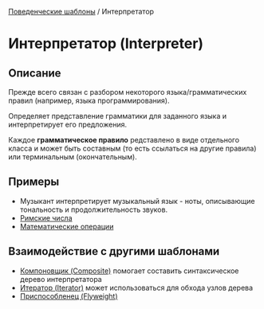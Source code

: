 [Поведенческие шаблоны](../#readme) / Интерпретатор

# Интерпретатор (Interpreter)

## Описание

Прежде всего связан с разбором некоторого языка/грамматических правил (например, языка программирования).

Определяет представление грамматики для заданного языка и интерпретирует его предложения.

Каждое **грамматическое правило** редставлено в виде отдельного класса и может быть составным (то есть ссылаться на другие правила) или терминальным (окончательным).

## Примеры

* Музыкант интерпретирует музыкальный язык - ноты, описывающие тональность и продолжительность звуков.
* [Римские числа](./roman)
* [Математические операции](./math)

## Взаимодействие с другими шаблонами

* [Компоновщик (Composite)](../../structural/composite) помогает составить синтаксическое дерево интерпретатора
* [Итератор (Iterator)](../iterator) может использоваться для обхода узлов дерева
* [Приспособленец (Flyweight)](../../structural/flyweight)
